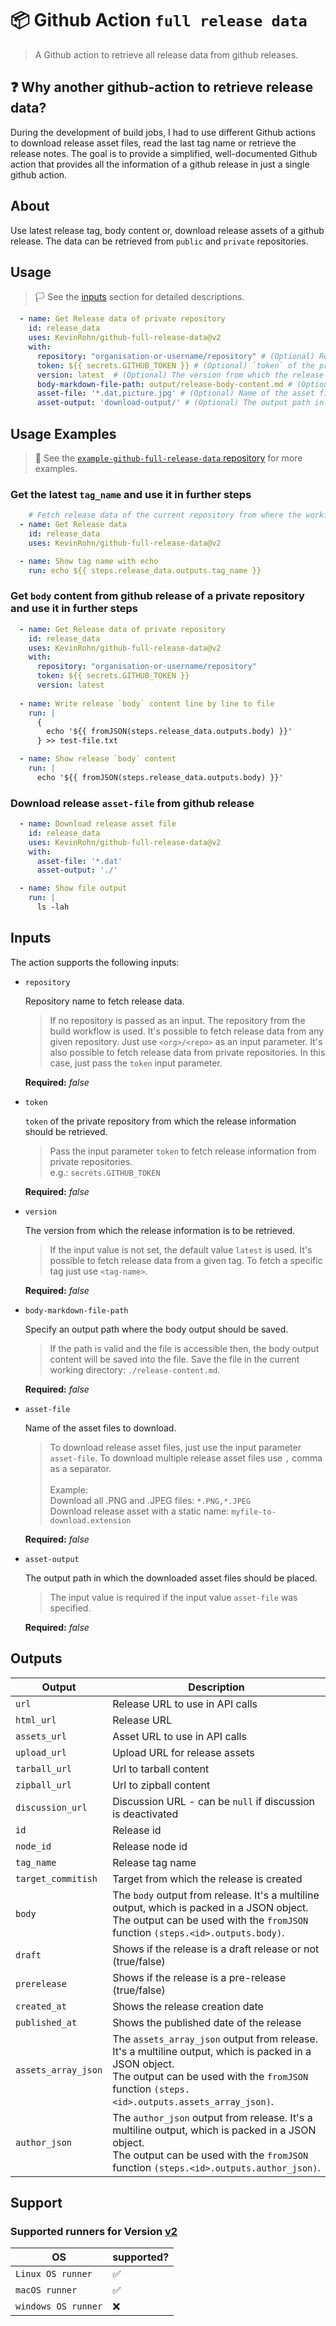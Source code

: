 # :package: Github Action `full release data`

> A Github action to retrieve all release data from github releases. 

## :question: Why another github-action to retrieve release data?

During the development of build jobs, I had to use different Github actions to download release asset files, read the last tag name or retrieve the release notes.
The goal is to provide a simplified, well-documented Github action that provides all the information of a github release in just a single github action.

## About

Use latest release tag, body content or, download release assets of a github release. The data can be retrieved from `public` and `private` repositories. 

## Usage

>:white_flag: See the [inputs](#inputs) section for detailed descriptions.

```yml
  - name: Get Release data of private repository
    id: release_data
    uses: KevinRohn/github-full-release-data@v2
    with:
      repository: "organisation-or-username/repository" # (Optional) Repository name to fetch release data.
      token: ${{ secrets.GITHUB_TOKEN }} # (Optional) `token` of the private repository from which the release information should be retrieved.
      version: latest  # (Optional) The version from which the release information is to be retrieved.
      body-markdown-file-path: output/release-body-content.md # (Optional) Specify an output path where the body output should be saved.
      asset-file: '*.dat,picture.jpg' # (Optional) Name of the asset files to download.
      asset-output: 'download-output/' # (Optional) The output path in which the downloaded asset files should be placed.
``` 


## Usage Examples

>:triangular_flag_on_post: See the [`example-github-full-release-data` repository](https://github.com/KevinRohn/example-github-full-release-data) for more examples.

### Get the latest `tag_name` and use it in further steps

```yml
    # Fetch release data of the current repository from where the workflow is used.
  - name: Get Release data
    id: release_data
    uses: KevinRohn/github-full-release-data@v2

  - name: Show tag name with echo
    run: echo ${{ steps.release_data.outputs.tag_name }}
```

### Get `body` content from github release of a private repository and use it in further steps

```yml
  - name: Get Release data of private repository
    id: release_data
    uses: KevinRohn/github-full-release-data@v2
    with:
      repository: "organisation-or-username/repository"
      token: ${{ secrets.GITHUB_TOKEN }}
      version: latest
  
  - name: Write release `body` content line by line to file
    run: |
      {
        echo '${{ fromJSON(steps.release_data.outputs.body) }}'
      } >> test-file.txt

  - name: Show release `body` content
    run: |
      echo '${{ fromJSON(steps.release_data.outputs.body) }}'
```

### Download release `asset-file` from github release

```yml
  - name: Download release asset file
    id: release_data
    uses: KevinRohn/github-full-release-data@v2
    with: 
      asset-file: '*.dat'
      asset-output: './'

  - name: Show file output
    run: |
      ls -lah
```


## Inputs
The action supports the following inputs:

- `repository`
  
  Repository name to fetch release data.
  
  >If no repository is passed as an input. The repository from the build workflow is used. 
  It's possible to fetch release data from any given repository. Just use `<org>/<repo>` as an input parameter.
  It's also possible to fetch release data from private repositories. In this case, just pass the `token` input parameter.
  
  **Required:**
  *false*

- `token`
  
  `token` of the private repository from which the release information should be retrieved.

  >Pass the input parameter `token` to fetch release information from private repositories.      
  e.g.: `secrets.GITHUB_TOKEN`
  
  **Required:**
  *false*

- `version`
  
  The version from which the release information is to be retrieved.
 
  >If the input value is not set, the default value `latest` is used.
  It's possible to fetch release data from a given tag. To fetch a specific tag just use `<tag-name>`.
  
  **Required:**
  *false*

- `body-markdown-file-path`
  
  Specify an output path where the body output should be saved.
  
  >If the path is valid and the file is accessible then, the body output content will be saved into the file.
  Save the file in the current working directory: `./release-content.md`.
  
  **Required:**
  *false* 

- `asset-file`
  
  Name of the asset files to download.
  
  >To download release asset files, just use the input parameter `asset-file`.
  To download multiple release asset files use `,` comma as a separator.
  <br/><br/>Example: <br/>
    Download all .PNG and .JPEG files: `*.PNG,*.JPEG` <br/>
    Download release asset with a static name: `myfile-to-download.extension`
  
  **Required:**
  *false* 

- `asset-output`
  
  The output path in which the downloaded asset files should be placed.

  >The input value is required if the input value `asset-file` was specified.
  
  **Required:**
  *false* 

## Outputs

| Output              | Description                                                                                                                                                                                                 |
| ------------------- | ----------------------------------------------------------------------------------------------------------------------------------------------------------------------------------------------------------- |
| `url`               | Release URL to use in API calls                                                                                                                                                                             |
| `html_url`          | Release URL                                                                                                                                                                                                 |
| `assets_url`        | Asset URL to use in API calls                                                                                                                                                                               |
| `upload_url`        | Upload URL for release assets                                                                                                                                                                               |
| `tarball_url`       | Url to tarball content                                                                                                                                                                                      |
| `zipball_url`       | Url to zipball content                                                                                                                                                                                      |
| `discussion_url`    | Discussion URL - can be `null` if discussion is deactivated                                                                                                                                                 |
| `id`                | Release id                                                                                                                                                                                                  |
| `node_id`           | Release node id                                                                                                                                                                                             |
| `tag_name`          | Release tag name                                                                                                                                                                                            |
| `target_commitish`  | Target from which the release is created                                                                                                                                                                    |
| `body`              | The `body` output from release. It's a multiline output, which is packed in a JSON object. <br/> The output can be used with the `fromJSON` function `(steps.<id>.outputs.body)`.                           |
| `draft`             | Shows if the release is a draft release or not (true/false)                                                                                                                                                 |
| `prerelease`        | Shows if the release is a pre-release (true/false)                                                                                                                                                          |
| `created_at`        | Shows the release creation date                                                                                                                                                                             |
| `published_at`      | Shows the published date of the release                                                                                                                                                                     |
| `assets_array_json` | The `assets_array_json` output from release. It's a multiline output, which is packed in a JSON object. <br/> The output can be used with the `fromJSON` function `(steps.<id>.outputs.assets_array_json)`. |
| `author_json`       | The `author_json` output from release. It's a multiline output, which is packed in a JSON object. <br/> The output can be used with the `fromJSON` function `(steps.<id>.outputs.author_json)`.       |

## Support

### Supported runners for Version [v2](https://github.com/KevinRohn/github-full-release-data/releases/tag/v2)

| OS | supported? |
| - | - |
| `Linux OS runner` | :white_check_mark: |
| `macOS runner` | :white_check_mark: |
| `windows OS runner` | :x: | 
